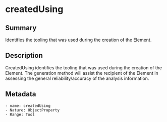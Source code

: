 <!-- Automatically generated by spec-parser v2.0.0 on 2023-12-25T20:28:21.783513+00:00 -->
<!-- SPDX-License-Identifier: Community-Spec-1.0 -->

# createdUsing

## Summary

Identifies the tooling that was used during the creation of the Element.


## Description

CreatedUsing identifies the tooling that was used during the creation of the Element.
The generation method will assist the recipient of the Element in assessing
the general reliability/accuracy of the analysis information.


## Metadata

    - name: createdUsing
    - Nature: ObjectProperty
    - Range: Tool




